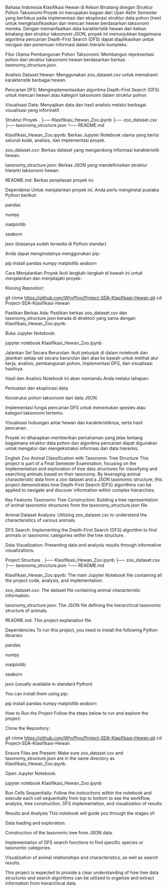 Bahasa Indonesia
Klasifikasi Hewan di Kebun Binatang dengan Struktur Pohon Taksonomi
Proyek ini merupakan bagian dari Ujian Akhir Semester yang berfokus pada implementasi dan eksplorasi struktur data pohon (tree) untuk mengklasifikasikan dan mencari hewan berdasarkan taksonomi mereka. Dengan memanfaatkan data karakteristik hewan dari kebun binatang dan struktur taksonomi JSON, proyek ini menunjukkan bagaimana algoritma pencarian Depth-First Search (DFS) dapat diaplikasikan untuk navigasi dan penemuan informasi dalam hierarki kompleks.

Fitur Utama
Pembangunan Pohon Taksonomi: Membangun representasi pohon dari struktur taksonomi hewan berdasarkan berkas taxonomy_structure.json.

Analisis Dataset Hewan: Menggunakan zoo_dataset.csv untuk memahami karakteristik berbagai hewan.

Pencarian DFS: Mengimplementasikan algoritma Depth-First Search (DFS) untuk mencari hewan atau kategori taksonomi dalam struktur pohon.

Visualisasi Data: Menyajikan data dan hasil analisis melalui berbagai visualisasi yang informatif.

Struktur Proyek
.
├── Klasifikasi_Hewan_Zoo.ipynb
├── zoo_dataset.csv
├── taxonomy_structure.json
└── README.md

Klasifikasi_Hewan_Zoo.ipynb: Berkas Jupyter Notebook utama yang berisi seluruh kode, analisis, dan implementasi proyek.

zoo_dataset.csv: Berkas dataset yang mengandung informasi karakteristik hewan.

taxonomy_structure.json: Berkas JSON yang mendefinisikan struktur hierarki taksonomi hewan.

README.md: Berkas penjelasan proyek ini.

Dependensi
Untuk menjalankan proyek ini, Anda perlu menginstal pustaka Python berikut:

pandas

numpy

matplotlib

seaborn

json (biasanya sudah tersedia di Python standar)

Anda dapat menginstalnya menggunakan pip:

pip install pandas numpy matplotlib seaborn

Cara Menjalankan Proyek
Ikuti langkah-langkah di bawah ini untuk menjalankan dan menjelajahi proyek:

Kloning Repositori:

git clone https://github.com/WhyPtyo/Project-SDA-Klasifikasi-Hewan.git
cd Project-SDA-Klasifikasi-Hewan

Pastikan Berkas Ada: Pastikan berkas zoo_dataset.csv dan taxonomy_structure.json berada di direktori yang sama dengan Klasifikasi_Hewan_Zoo.ipynb.

Buka Jupyter Notebook:

jupyter notebook Klasifikasi_Hewan_Zoo.ipynb

Jalankan Sel Secara Berurutan: Ikuti petunjuk di dalam notebook dan jalankan setiap sel secara berurutan dari atas ke bawah untuk melihat alur kerja, analisis, pembangunan pohon, implementasi DFS, dan visualisasi hasilnya.

Hasil dan Analisis
Notebook ini akan memandu Anda melalui tahapan:

Pemuatan dan eksplorasi data.

Konstruksi pohon taksonomi dari data JSON.

Implementasi fungsi pencarian DFS untuk menemukan spesies atau kategori taksonomi tertentu.

Visualisasi hubungan antar hewan dan karakteristiknya, serta hasil pencarian.

Proyek ini diharapkan memberikan pemahaman yang jelas tentang bagaimana struktur data pohon dan algoritma pencarian dapat digunakan untuk mengatur dan mengekstraksi informasi dari data hierarkis.

English
Zoo Animal Classification with Taxonomic Tree Structure
This project is part of a Final Semester Examination, focusing on the implementation and exploration of tree data structures for classifying and searching animals based on their taxonomy. By leveraging animal characteristic data from a zoo dataset and a JSON taxonomic structure, this project demonstrates how Depth-First Search (DFS) algorithms can be applied to navigate and discover information within complex hierarchies.

Key Features
Taxonomic Tree Construction: Building a tree representation of animal taxonomic structures from the taxonomy_structure.json file.

Animal Dataset Analysis: Utilizing zoo_dataset.csv to understand the characteristics of various animals.

DFS Search: Implementing the Depth-First Search (DFS) algorithm to find animals or taxonomic categories within the tree structure.

Data Visualization: Presenting data and analysis results through informative visualizations.

Project Structure
.
├── Klasifikasi_Hewan_Zoo.ipynb
├── zoo_dataset.csv
├── taxonomy_structure.json
└── README.md

Klasifikasi_Hewan_Zoo.ipynb: The main Jupyter Notebook file containing all the project code, analysis, and implementation.

zoo_dataset.csv: The dataset file containing animal characteristic information.

taxonomy_structure.json: The JSON file defining the hierarchical taxonomic structure of animals.

README.md: This project explanation file.

Dependencies
To run this project, you need to install the following Python libraries:

pandas

numpy

matplotlib

seaborn

json (usually available in standard Python)

You can install them using pip:

pip install pandas numpy matplotlib seaborn

How to Run the Project
Follow the steps below to run and explore the project:

Clone the Repository:

git clone https://github.com/WhyPtyo/Project-SDA-Klasifikasi-Hewan.git
cd Project-SDA-Klasifikasi-Hewan

Ensure Files are Present: Make sure zoo_dataset.csv and taxonomy_structure.json are in the same directory as Klasifikasi_Hewan_Zoo.ipynb.

Open Jupyter Notebook:

jupyter notebook Klasifikasi_Hewan_Zoo.ipynb

Run Cells Sequentially: Follow the instructions within the notebook and execute each cell sequentially from top to bottom to see the workflow, analysis, tree construction, DFS implementation, and visualization of results.

Results and Analysis
This notebook will guide you through the stages of:

Data loading and exploration.

Construction of the taxonomic tree from JSON data.

Implementation of DFS search functions to find specific species or taxonomic categories.

Visualization of animal relationships and characteristics, as well as search results.

This project is expected to provide a clear understanding of how tree data structures and search algorithms can be utilized to organize and extract information from hierarchical data.

